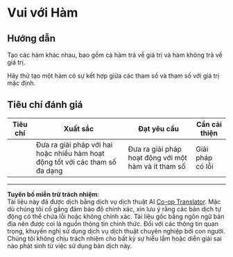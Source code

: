 <!--
CO_OP_TRANSLATOR_METADATA:
{
  "original_hash": "8973f96157680a13e9446e4bb540ee57",
  "translation_date": "2025-08-27T22:47:12+00:00",
  "source_file": "2-js-basics/2-functions-methods/assignment.md",
  "language_code": "vi"
}
-->
# Vui với Hàm

## Hướng dẫn

Tạo các hàm khác nhau, bao gồm cả hàm trả về giá trị và hàm không trả về giá trị.

Hãy thử tạo một hàm có sự kết hợp giữa các tham số và tham số với giá trị mặc định.

## Tiêu chí đánh giá

| Tiêu chí  | Xuất sắc                                                                                  | Đạt yêu cầu                                                     | Cần cải thiện      |
| --------- | ----------------------------------------------------------------------------------------- | ---------------------------------------------------------------- | ------------------ |
|           | Đưa ra giải pháp với hai hoặc nhiều hàm hoạt động tốt với các tham số đa dạng              | Đưa ra giải pháp hoạt động với một hàm và ít tham số             | Giải pháp có lỗi   |

---

**Tuyên bố miễn trừ trách nhiệm**:  
Tài liệu này đã được dịch bằng dịch vụ dịch thuật AI [Co-op Translator](https://github.com/Azure/co-op-translator). Mặc dù chúng tôi cố gắng đảm bảo độ chính xác, xin lưu ý rằng các bản dịch tự động có thể chứa lỗi hoặc không chính xác. Tài liệu gốc bằng ngôn ngữ bản địa nên được coi là nguồn thông tin chính thức. Đối với các thông tin quan trọng, khuyến nghị sử dụng dịch vụ dịch thuật chuyên nghiệp bởi con người. Chúng tôi không chịu trách nhiệm cho bất kỳ sự hiểu lầm hoặc diễn giải sai nào phát sinh từ việc sử dụng bản dịch này.